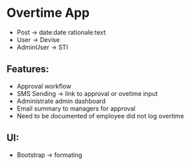 # Overtime App
- Post -> date:date rationale:text
- User -> Devise
- AdminUser -> STI

## Features:
- Approval workflow
- SMS Sending -> link to approval or ovetime input
- Administrate admin dashboard
- Email summary to managers for approval
- Need to be documented of employee did not log overtime

## UI:
- Bootstrap -> formating
